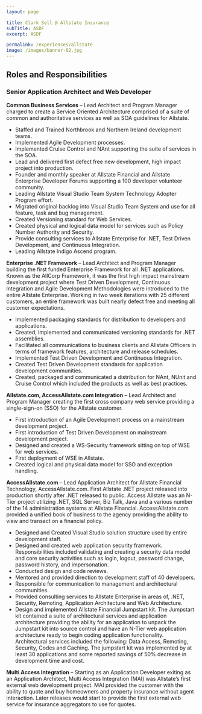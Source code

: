 ```yaml
---
layout: page

title: Clark Sell @ Allstate Insurance
subTitle: ASDF
excerpt: ASDF

permalink: /experiences/allstate
image: /images/banner-02.jpg
---
```


## Roles and Responsibilities

### Senior Application Architect and Web Developer

**Common Business Services** – Lead Architect and Program Manager charged to create a Service Oriented Architecture comprised of a suite of common and authoritative services as well as SOA guidelines for Allstate.
* Staffed and Trained Northbrook and Northern Ireland development teams.
* Implemented Agile Development processes.
* Implemented Cruise Control and NAnt supporting the suite of services in the SOA.
* Lead and delivered first defect free new development, high impact project into production.
* Founder and monthly speaker at Allstate Financial and Allstate Enterprise Developer Forums supporting a 100 developer volunteer community.
* Leading Allstate Visual Studio Team System Technology Adopter Program effort.
* Migrated original backlog into Visual Studio Team System and use for all feature, task and bug management.
* Created Versioning standard for Web Services.
* Created physical and logical data model for services such as Policy Number Authority and Security.
* Provide consulting services to Allstate Enterprise for .NET, Test Driven Development, and Continuous Integration.
* Leading Allstate Indigo Ascend program.

**Enterprise .NET Framework** – Lead Architect and Program Manager building the first funded Enterprise Framework for all .NET applications. Known as the AllCorp Framework, it was the first high impact mainstream development project where Test Driven Development, Continuous Integration and Agile Development Methodologies were introduced to the entire Allstate Enterprise. Working in two week iterations with 25 different customers, an entire framework was built nearly defect free and meeting all customer expectations.
* Implemented packaging standards for distribution to developers and applications.
* Created, implemented and communicated versioning standards for .NET assemblies.
* Facilitated all communications to business clients and Allstate Officers in terms of framework features, architecture and release schedules.
* Implemented Test Driven Development and Continuous Integration.
* Created Test Driven Development standards for application development communities.
* Created, packaged and communicated a distribution for NAnt, NUnit and Cruise Control which included the products as well as best practices.

**Allstate.com, AccessAllstate.com Integration** – Lead Architect and Program Manager creating the first cross company web service providing a single-sign-on (SSO) for the Allstate customer.
* First introduction of an Agile Development process on a mainstream development project.
* First introduction of Test Driven Development on mainstream development project.
* Designed and created a WS-Security framework sitting on top of WSE for web services.
* First deployment of WSE in Allstate.
* Created logical and physical data model for SSO and exception handling.

**AccessAllstate.com** – Lead Application Architect for Allstate Financial Technology, AccessAllstate.com. First Allstate .NET project released into production shortly after .NET released to public. Access Allstate was an N-Tier project utilizing .NET, SQL Server, Biz Talk, Java and a various number of the 14 administration systems at Allstate Financial. AccessAllstate.com provided a unified book of business to the agency providing the ability to view and transact on a financial policy.
* Designed and Created Visual Studio solution structure used by entire development staff.
* Designed and created web application security framework. Responsibilities included validating and creating a security data model and core security activities such as login, logout, password change, password history, and impersonation.
* Conducted design and code reviews.
* Mentored and provided direction to development staff of 40 developers.
* Responsible for communication to management and architectural communities.
* Provided consulting services to Allstate Enterprise in areas of, .NET, Security, Remoting, Application Architecture and Web Architecture.
* Design and implemented Allstate Financial Jumpstart kit. The Jumpstart kit contained a suite of architectural services and application architecture providing the ability for an application to unpack the Jumpstart kit into source control and have an N-Tier web application architecture ready to begin coding application functionality. Architectural services included the following: Data Access, Remoting, Security, Codes and Caching. The jumpstart kit was implemented by at least 30 applications and some reported savings of 50% decrease in development time and cost.

**Multi Access Integration** – Starting as an Application Developer exiting as an Application Architect, Multi Access Integration (MAI) was Allstate’s first external web development project. MAI provided the customer with the ability to quote and buy homeowners and property insurance without agent interaction. Later releases would start to provide the first external web service for insurance aggregators to use for quotes.
